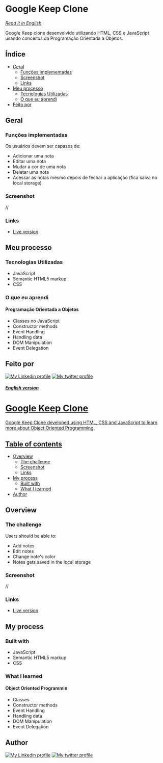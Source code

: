 # Google Keep Clone
_[Read it in English](#english-version)_

Google Keep clone desenvolvido utilizando HTML, CSS e JavaScript usando conceitos da Programação Orientada a Objetos.

## Índice

- [Geral](#geral)
  - [Funções implementadas](#funções-implementadas)
  - [Screenshot](#screenshot)
  - [Links](#links)
- [Meu processo](#meu-processo)
  - [Tecnologias Utilizadas](#tecnologias-utilizadas)
  - [O que eu aprendi](#o-que-eu-aprendi)
- [Feito por](#feito-por)

## Geral

### Funções implementadas

Os usuários devem ser capazes de:

- Adicionar uma nota
- Editar uma nota
- Mudar a cor de uma nota
- Deletar uma nota
- Acessar as notas mesmo depois de fechar a aplicação (fica salva no local storage)

### Screenshot

//

### Links

- [Live version](https://google-keep-clone-psi-khaki.vercel.app)

## Meu processo

### Tecnologias Utilizadas

- JavaScript
- Semantic HTML5 markup
- CSS


### O que eu aprendi

#### Programação Orientada a Objetos

- Classes no JavaScript
- Constructor methods
- Event Handling
- Handling data
- DOM Manipulation
- Event Delegation

## Feito por

<div>
  <a href="https://www.linkedin.com/in/ffernando-costa/?locale=en_US" target="_blank"><img src="https://img.shields.io/badge/-LinkedIn-%230077B5?style=for-the-badge&logo=linkedin&logoColor=white" alt="My Linkedin profile"></a>
  <a href="https://twitter.com/ffernandodev" target="_blank"><img src="https://img.shields.io/badge/Twitter-1DA1F2?style=for-the-badge&logo=twitter&logoColor=white" alt="My twitter profile"</a>
</div>

#### _English version_


# Google Keep Clone

Google Keep Clone developed using HTML, CSS and JavaScript to learn more about Object Oriented Programming.

## Table of contents

- [Overview](#overview)
  - [The challenge](#the-challenge)
  - [Screenshot](#screenshot)
  - [Links](#links)
- [My process](#my-process)
  - [Built with](#built-with)
  - [What I learned](#what-i-learned)
- [Author](#author)

## Overview

### The challenge

Users should be able to:

- Add notes
- Edit notes
- Change note's color
- Notes gets saved in the local storage

### Screenshot

//

### Links

- [Live version](https://google-keep-clone-psi-khaki.vercel.app)

## My process

### Built with

- JavaScript
- Semantic HTML5 markup
- CSS

### What I learned

#### Object Oriented Programmin

- Classes
- Constructor methods
- Event Handling
- Handling data
- DOM Manipulation
- Event Delegation

## Author

<div>
  <a href="https://www.linkedin.com/in/ffernando-costa/?locale=en_US" target="_blank"><img src="https://img.shields.io/badge/-LinkedIn-%230077B5?style=for-the-badge&logo=linkedin&logoColor=white" alt="My Linkedin profile"></a>
  <a href="https://twitter.com/ffernandodev" target="_blank"><img src="https://img.shields.io/badge/Twitter-1DA1F2?style=for-the-badge&logo=twitter&logoColor=white" alt="My twitter profile"</a>
</div>
